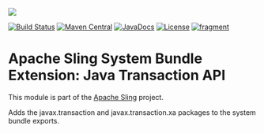 [<img src="http://sling.apache.org/res/logos/sling.png"/>](http://sling.apache.org)

 [![Build Status](https://builds.apache.org/buildStatus/icon?job=sling-org-apache-sling-fragment-transaction-1.8)](https://builds.apache.org/view/S-Z/view/Sling/job/sling-org-apache-sling-fragment-transaction-1.8) [![Maven Central](https://maven-badges.herokuapp.com/maven-central/org.apache.sling/org.apache.sling.fragment.transaction/badge.svg)](http://search.maven.org/#search%7Cga%7C1%7Cg%3A%22org.apache.sling%22%20a%3A%22org.apache.sling.fragment.transaction%22) [![JavaDocs](https://www.javadoc.io/badge/org.apache.sling/org.apache.sling.fragment.transaction.svg)](https://www.javadoc.io/doc/org.apache.sling/org.apache.sling.fragment.transaction) [![License](https://img.shields.io/badge/License-Apache%202.0-blue.svg)](https://www.apache.org/licenses/LICENSE-2.0) [![fragment](https://sling.apache.org/badges/group-fragment.svg)](https://github.com/apache/sling-aggregator/blob/master/docs/groups/fragment.md)

# Apache Sling System Bundle Extension: Java Transaction API

This module is part of the [Apache Sling](https://sling.apache.org) project.

Adds the javax.transaction and javax.transaction.xa packages to the system
bundle exports.
